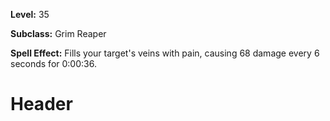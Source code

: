 <!-- TITLE: Spell: Blood Of Pain -->
<!-- SUBTITLE:  -->

**Level:** 35

**Subclass:** Grim Reaper

**Spell Effect:** Fills your target's veins with pain, causing 68 damage every 6 seconds for 0:00:36.
# Header